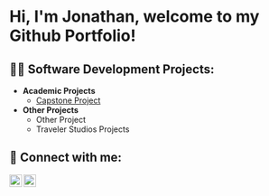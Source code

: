 <h1>Hi, I'm Jonathan, welcome to my Github Portfolio!</h1>

<h2>👨‍💻 Software Development Projects:</h2>

- <b>Academic Projects</b>
  - [Capstone Project](https://github.com/Jonahfer/Jonahfer)
- <b>Other Projects</b>
  - Other Project
  - Traveler Studios Projects

<h2> 🤳 Connect with me:</h2>

[<img align="left" alt="LinkedIn" width="22px" src="https://cdn.jsdelivr.net/npm/simple-icons@v3/icons/linkedin.svg" />][linkedin]
[<img align="left" alt="Instagram" width="22px" src="https://cdn.jsdelivr.net/npm/simple-icons@v3/icons/instagram.svg" />][instagram]

[youtube]: https://github.com/Jonahfer/Jonahfer
[instagram]: https://github.com/Jonahfer/Jonahfer
[linkedin]: https://github.com/Jonahfer/Jonahfer
